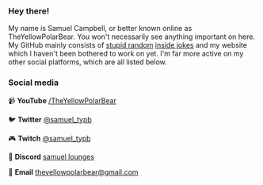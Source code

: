 ### Hey there!
My name is Samuel Campbell, or better known online as TheYellowPolarBear. You won't necessarily see anything important on here. My GitHub mainly consists of [stupid random](https://github.com/TheYellowPolarBear/therandommelon.xyz) [inside jokes](https://github.com/TheYellowPolarBear/triforceinformer) and my website which I haven't been bothered to work on yet. I'm far more active on my other social platforms, which are all listed below.

### Social media

📹 **YouTube** [/TheYellowPolarBear](https://youtube.com/TheYellowPolarBear)

🐦 **Twitter** [@samuel_typb](https://twitter.com/samuel_typb)

🎮 **Twitch**  [@samuel_typb](https://twitch.tv/theyellowpolarbear)

💬 **Discord** [samuel lounges](https://discord.gg/jBqWf8n)

📧 **Email** [theyellowpolarbear@gmail.com](mailto:theyellowpolarbear@gmail.com)
